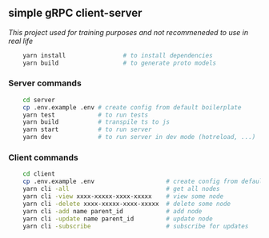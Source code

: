 ## simple gRPC client-server

<em> This project used for training purposes and not
recommeneded to use in real life </em>

```sh
    yarn install                # to install dependencies
    yarn build                  # to generate proto models
```

### Server commands

```sh
    cd server
    cp .env.example .env # create config from default boilerplate
    yarn test            # to run tests
    yarn build           # transpile ts to js
    yarn start           # to run server
    yarn dev             # to run server in dev mode (hotreload, ...)
```

### Client commands

```sh
    cd client
    cp .env.example .env                    # create config from default boilerplate
    yarn cli -all                           # get all nodes
    yarn cli -view xxxx-xxxxx-xxxx-xxxxx    # view some node
    yarn cli -delete xxxx-xxxxx-xxxx-xxxxx  # delete some node
    yarn cli -add name parent_id            # add node
    yarn cli -update name parent_id         # update node
    yarn cli -subscribe                     # subscribe for updates
```
